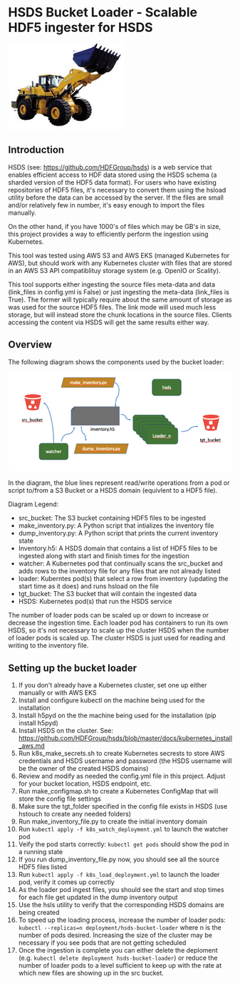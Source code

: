 HSDS Bucket Loader - Scalable HDF5 ingester for HSDS
=====================================================

![Diagram1](https://github.com/HDFGroup/hsds-bucket-loader/blob/master/images/loader.jpg)

Introduction
------------

HSDS (see: https://github.com/HDFGroup/hsds) is a web service that enables efficient access to HDF data stored using the HSDS schema (a sharded version of the HDF5 data format).  For users who have existing repositories of HDF5 files, it's necessary to convert them using the hsload utility before the data can be accessed by the server.  If the files are small and/or relatively few in number, it's easy enough to import the files manually.  

On the other hand, if you have 1000's of files which may be GB's in size, this project provides a way to efficiently perform the ingestion using Kubernetes.

This tool was tested using AWS S3 and AWS EKS (managed Kubernetes for AWS), but should work with any Kubernetes cluster with files that are stored in an AWS S3 API compatiblituy storage system (e.g. OpenIO or Scality).

This tool supports either ingesting the source files meta-data and data (link_files in config.yml is False) or just ingesting the meta-data (link_files is True).  The former will typically require about the same amount of storage as was used for the source HDF5 files.  The link mode will used much less storage, but will instead store the chunk locations in the source files.  Clients accessing the content via HSDS will get the same results either way.

Overview
--------

The following diagram shows the components used by the bucket loader:

![Diagram1](https://github.com/HDFGroup/hsds-bucket-loader/blob/master/images/diagram.png)

In the diagram, the blue lines represent read/write operations from a pod or script to/from a S3 Bucket or a HSDS domain (equivlent to a HDF5 file).

Diagram Legend:

* src_bucket: The S3 bucket containing HDF5 files to be ingested
* make_inventory.py: A Python script that intializes the inventory file 
* dump_inventory.py: A Python script that prints the current inventory state
* Inventory.h5: A HSDS domain that contains a list of HDF5 files to be ingested along with start and finish times for the ingestion
* watcher: A Kubernetes pod that continually scans the src_bucket and adds rows to the inventory file for any files that are not already listed
* loader: Kuberntes pod(s) that select a row from inventory (updating the start time as it does) and runs hsload on the file
* tgt_bucket: The S3 bucket that will contain the ingested data
* HSDS: Kubernetes pod(s) that run the HSDS service

The number of loader pods can be scaled up or down to increase or decrease the ingestion time.  Each loader pod has containers to run its own HSDS, so it's not necessary to scale up the cluster HSDS when the number of loader pods is scaled up.  The cluster HSDS is just used for reading and writing to the inventory file.

Setting up the bucket loader
----------------------------

1. If you don't already have a Kubernetes cluster, set one up either manually or with AWS EKS 
2. Install and configure kubectl on the machine being used for the installation
3. Install h5pyd on the the machine being used for the installation (pip install h5pyd)
4. Install HSDS on the cluster.  See: https://github.com/HDFGroup/hsds/blob/master/docs/kubernetes_install_aws.md 
5. Run k8s_make_secrets.sh to create Kubernetes secrests to store AWS credentials and HSDS username and password (the HSDS username will be the owner of the created HSDS domains)
6. Review and modify as needed the config.yml file in this project.  Adjust for your bucket location, HSDS endpoint, etc.
7. Run make_configmap.sh to create a Kubernetes ConfigMap that will store the config file settings
8. Make sure the tgt_folder specified in the config file exists in HSDS (use hstouch to create any needed folders)
9. Run make_inventory_file.py to create the initial inventory domain
10. Run `kubectl apply -f k8s_watch_deployment.yml` to launch the watcher pod
11. Veify the pod starts correctly: `kubectl get pods` should show the pod in a running state
12. If you run dump_inventory_file.py now, you should see all the source HDF5 files listed
13. Run `kubectl apply -f k8s_load_deployment.yml` to launch the loader pod, verify it comes up correctly
14. As the loader pod ingest files, you should see the start and stop times for each file get updated in the dump inventory output
15. Use the hsls utility to verify that the corresponding HSDS domains are being created
16. To speed up the loading process, increase the number of loader pods: `kubectl --replicas=n deployment/hsds-bucket-loader` where n is the number of pods desired.  Increasing the size of the cluster may be necessary if you see pods that are not getting scheduled
17. Once the ingestion is complete you can either delete the deploment (e.g. `kubectl delete deployment hsds-bucket-loader`) or reduce the number of loader pods to a level sufficient to keep up with the rate at which new files are showing up in the src bucket.




